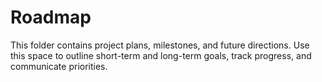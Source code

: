# Roadmap

This folder contains project plans, milestones, and future directions. Use this space to outline short-term and long-term goals, track progress, and communicate priorities. 